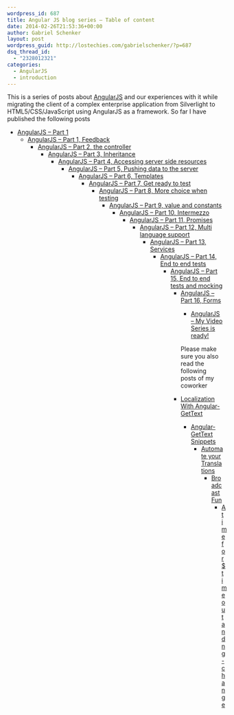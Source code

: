 ```yaml
---
wordpress_id: 687
title: Angular JS blog series – Table of content
date: 2014-02-26T21:53:36+00:00
author: Gabriel Schenker
layout: post
wordpress_guid: http://lostechies.com/gabrielschenker/?p=687
dsq_thread_id:
  - "2328012321"
categories:
  - AngularJS
  - introduction
---
```

This is a series of posts about [AngularJS](http://angularjs.org/) and our experiences with it while migrating the client of a complex enterprise application from Silverlight to HTML5/CSS/JavaScript using AngularJS as a framework. So far I have published the following posts

  * [AngularJS – Part 1](http://lostechies.com/gabrielschenker/2013/12/05/angularjspart-1/) 
      * [AngularJS – Part 1, Feedback](http://lostechies.com/gabrielschenker/2013/12/07/angularjspart-1-feedback/) 
          * [AngularJS – Part 2, the controller](http://lostechies.com/gabrielschenker/2013/12/09/angularjspart-2-the-controller/) 
              * [AngularJS – Part 3, Inheritance](http://lostechies.com/gabrielschenker/2013/12/10/angularjspart-3-inheritance/) 
                  * [AngularJS – Part 4, Accessing server side resources](http://lostechies.com/gabrielschenker/2013/12/12/angularjspart-4-accessing-server-side-resources/) 
                      * [AngularJS – Part 5, Pushing data to the server](http://lostechies.com/gabrielschenker/2013/12/17/angularjspart-5-pushing-data-to-the-server/) 
                          * [AngularJS – Part 6, Templates](http://lostechies.com/gabrielschenker/2013/12/28/angularjspart-6-templates/) 
                              * [AngularJS – Part 7, Get ready to test](http://lostechies.com/gabrielschenker/2013/12/30/angularjspart-7-getting-ready-to-test/) 
                                  * [AngularJS – Part 8, More choice when testing](http://lostechies.com/gabrielschenker/2013/12/30/angularjspart-8-more-choice-when-testing/) 
                                      * [AngularJS – Part 9, value and constants](http://lostechies.com/gabrielschenker/2014/01/14/angularjspart-9-values-and-constants/) 
                                          * [AngularJS – Part 10, Intermezzo](http://lostechies.com/gabrielschenker/2014/01/20/angluarjspart-10-intermezzo/) 
                                              * [AngularJS – Part 11, Promises](http://lostechies.com/gabrielschenker/2014/02/04/angularjspart-11-promises/) 
                                                  * [AngularJS – Part 12, Multi language support](http://lostechies.com/gabrielschenker/2014/02/11/angularjspart-12-multi-language-support/) 
                                                      * [AngularJS – Part 13, Services](http://lostechies.com/gabrielschenker/2014/02/26/angular-jspart-13-services/) 
                                                          * [AngularJS – Part 14, End to end tests](http://lostechies.com/gabrielschenker/2014/04/18/angular-jspart-14-end-to-end-tests/) 
                                                              * [AngularJS – Part 15, End to end tests and mocking](http://lostechies.com/gabrielschenker/2014/04/21/angularjspart-15-end-to-end-tests-and-mocking/) 
                                                                  * [AngularJS – Part 16, Forms](http://lostechies.com/gabrielschenker/2014/05/13/angularjspart-16-forms/) 
                                                                      * [AngularJS – My Video Series is ready!](http://lostechies.com/gabrielschenker/2014/12/12/angular-js-my-video-series-is-ready/)</ul> 
                                                                    Please make sure you also read the following posts of my coworker
                                                                    
                                                                      * [Localization With Angular-GetText](http://outofmemoryexception.wordpress.com/2014/04/02/localization-with-angular-gettext/) 
                                                                          * [Angular-GetText Snippets](http://outofmemoryexception.wordpress.com/2014/04/03/angular-gettext-snippets/) 
                                                                              * [Automate your Translations](http://outofmemoryexception.wordpress.com/2014/09/04/automate-your-translations/) 
                                                                                  * [Broadcast Fun](http://outofmemoryexception.wordpress.com/2014/09/25/broadcast-fun/) 
                                                                                      * [A time for $timeout and ng-change](http://outofmemoryexception.wordpress.com/2014/10/09/a-time-for-timeout-and-ng-change/)</ul>